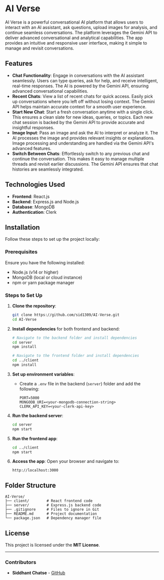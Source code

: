 # AI Verse

AI Verse is a powerful conversational AI platform that allows users to interact with an AI assistant, ask questions, upload images for analysis, and continue seamless conversations. The platform leverages the Gemini API to deliver advanced conversational and analytical capabilities. The app provides an intuitive and responsive user interface, making it simple to manage and revisit conversations.

## Features



- **Chat Functionality**: Engage in conversations with the AI assistant seamlessly. Users can type queries, ask for help, and receive intelligent, real-time responses. The AI is powered by the Gemini API, ensuring advanced conversational capabilities.
- **Recent Chats**: View a list of recent chats for quick access. Easily pick up conversations where you left off without losing context. The Gemini API helps maintain accurate context for a smooth user experience.
- **Start New Chat**: Start a fresh conversation anytime with a single click. This ensures a clean slate for new ideas, queries, or topics. Each new chat session is backed by the Gemini API to provide accurate and insightful responses.
- **Image Input**: Pass an image and ask the AI to interpret or analyze it. The AI processes the image and provides relevant insights or explanations. Image processing and understanding are handled via the Gemini API's advanced features.
- **Switch Between Chats**: Effortlessly switch to any previous chat and continue the conversation. This makes it easy to manage multiple threads and revisit earlier discussions. The Gemini API ensures that chat histories are seamlessly integrated.

## Technologies Used

- **Frontend**: React.js
- **Backend**: Express.js and Node.js
- **Database**: MongoDB
- **Authentication**: Clerk

## Installation

Follow these steps to set up the project locally:

### Prerequisites
Ensure you have the following installed:
- Node.js (v14 or higher)
- MongoDB (local or cloud instance)
- npm or yarn package manager

### Steps to Set Up
1. **Clone the repository**:
   ```bash
   git clone https://github.com/sid1309/AI-Verse.git
   cd AI-Verse
   ```

2. **Install dependencies** for both frontend and backend:
   ```bash
   # Navigate to the backend folder and install dependencies
   cd server
   npm install

   # Navigate to the frontend folder and install dependencies
   cd ../client
   npm install
   ```

3. **Set up environment variables**:
   - Create a `.env` file in the backend (`server`) folder and add the following:
     ```
     PORT=5000
     MONGODB_URI=<your-mongodb-connection-string>
     CLERK_API_KEY=<your-clerk-api-key>
     ```

4. **Run the backend server**:
   ```bash
   cd server
   npm start
   ```

5. **Run the frontend app**:
   ```bash
   cd ../client
   npm start
   ```

6. **Access the app**:
   Open your browser and navigate to:
   ```
   http://localhost:3000
   ```

## Folder Structure
```
AI-Verse/
├── client/        # React frontend code
├── server/        # Express.js backend code
├── .gitignore     # Files to ignore in Git
├── README.md      # Project documentation
└── package.json   # Dependency manager file
```


## License
This project is licensed under the **MIT License**.

---

### Contributors
- **Siddhant Chatse** - [GitHub](https://github.com/sid1309)
